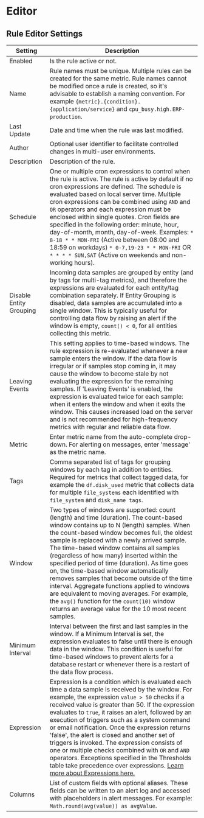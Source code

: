 # Editor

## Rule Editor Settings

| **Setting** | **Description** |
| --- | --- |
| Enabled | Is the rule active or not. |
| Name | Rule names must be unique. Multiple rules can be created for the same metric. Rule names cannot be modified once a rule is created, so it's advisable to establish a naming convention. For example `{metric}.{condition}.{application/service}` and `cpu_busy.high.ERP-production`. |
| Last Update | Date and time when the rule was last modified. |
| Author | Optional user identifier to facilitate controlled changes in multi-user environments. |
| Description | Description of the rule. |
| Schedule | One or multiple cron expressions to control when the rule is active. The rule is active by default if no cron expressions are defined. The schedule is evaluated based on local server time. Multiple cron expressions can be combined using `AND` and `OR` operators and each expression must be enclosed within single quotes. Cron fields are specified in the following order: minute, hour, day-of-month, month, day-of-week. Examples: `* 8-18 * * MON-FRI` (Active between 08:00 and 18:59 on workdays) `* 0-7,19-23 * * MON-FRI` OR `* * * * SUN,SAT` (Active on weekends and non-working hours). |
| Disable Entity Grouping | Incoming data samples are grouped by entity (and by tags for multi-tag metrics), and therefore the expressions are evaluated for each entity/tag combination separately. If Entity Grouping is disabled, data samples are accumulated into a single window. This is typically useful for controlling data flow by raising an alert if the window is empty, `count() < 0`, for all entities collecting this metric. |
| Leaving Events | This setting applies to time-based windows. The rule expression is re-evaluated whenever a new sample enters the window. If the data flow is irregular or if samples stop coming in, it may cause the window to become stale by not evaluating the expression for the remaining samples. If 'Leaving Events' is enabled, the expression is evaluated twice for each sample: when it enters the window and when it exits the window. This causes increased load on the server and is not recommended for high-frequency metrics with regular and reliable data flow. |
| Metric | Enter metric name from the auto-complete drop-down. For alerting on messages, enter 'message' as the metric name. |
| Tags | Comma separated list of tags for grouping windows by each tag in addition to entities. Required for metrics that collect tagged data, for example the `df.disk_used` metric that collects data for multiple `file_systems` each identified with `file_system` and `disk_name tags`. |
| Window | Two types of windows are supported: count (length) and time (duration). The count-based window contains up to N (length) samples. When the count-based window becomes full, the oldest sample is replaced with a newly arrived sample. The time-based window contains all samples (regardless of how many) inserted within the specified period of time (duration). As time goes on, the time-based window automatically removes samples that become outside of the time interval. Aggregate functions applied to windows are equivalent to moving averages. For example, the `avg()` function for the `count(10)` window returns an average value for the 10 most recent samples. |
| Minimum Interval | Interval between the first and last samples in the window. If a Minimum Interval is set, the expression evaluates to false until there is enough data in the window. This condition is useful for time-based windows to prevent alerts for a database restart or whenever there is a restart of the data flow process. |
| Expression | Expression is a condition which is evaluated each time a data sample is received by the window. For example, the expression `value > 50` checks if a received value is greater than 50. If the expression evaluates to `true`, it raises an alert, followed by an execution of triggers such as a system command or email notification. Once the expression returns 'false', the alert is closed and another set of triggers is invoked. The expression consists of one or multiple checks combined with `OR` and `AND` operators. Exceptions specified in the Thresholds table take precedence over expressions. [Learn more about Expressions here.](expression.md "Expression") |
| Columns | List of custom fields with optional aliases. These fields can be written to an alert log and accessed with placeholders in alert messages. For example: `Math.round(avg(value)) as avgValue`. |

